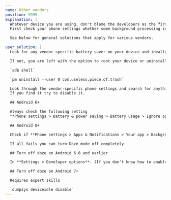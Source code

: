 ```yaml
---
name: Other vendors
position: 9999
explanation: |
  Whatever device you are using, don't blame the developers as the first thing when something goes wrong.
  First check your phone settings whether some background processing is not restricted on your device.

  See below for general solutions that apply for various vendors.

user_solution: |
  Look for any vendor-specific battery saver on your device and ideally uninstall if possible, disable if possible.

  If not, you are left with the option to root your device or uninstall it though **adb** (requires some expert skills though):

  `adb shell`

  `pm uninstall --user 0 com.useless.piece.of.trash`

  Look through the vendor-specific phone settings and search for anything related to battery optimization or background processing.
  If you find it try to disable it.

  ## Android 6+

  Always check the following setting
  **Phone settings > Battery & power saving > Battery usage > Ignore optimizations > Turn on** to ignore battery optimization for your app.

  ## Android 8+

  Check if **Phone settings > Apps & Notifications > Your app > Background restrictions** or **Background limits** are not enabled for the app.

  If all fails you can turn Doze mode off completely.

  ## Turn off doze on Android 6.0 and earlier

  In **Settings > Developer options**. (If you don't know how to enable developer options, Google should help.)

  ## Turn off doze on Android 7+

  Requires expert skills

  `dumpsys deviceidle disable`
---
```


